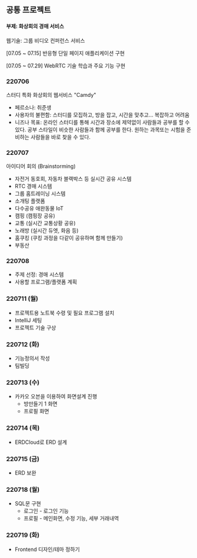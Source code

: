 ## 공통 프로젝트

#### 부제: 화상회의 경매 서비스



웹기술: 그룹 비디오 컨퍼런스 서비스

[07.05 ~ 07.15] 반응형 단일 페이지 애플리케이션 구현

[07.05 ~ 07.29] WebRTC 기술 학습과 주요 기능 구현



### 220706

스터디 특화 화상회의 웹서비스 "Camdy"

- 페르소나: 취준생
- 사용자의 불편함: 스터디를 모집하고, 방을 잡고, 시간을 맞추고... 복잡하고 어려움
- 니즈나 목표: 온라인 스터디를 통해 시간과 장소에 제약없이 사람들과 공부를 할 수 있다.
                         공부 스타일이 비슷한 사람들과 함께 공부를 한다.
                         원하는 과목또는 시험을 준비하는 사람들을 바로 찾을 수 있다.



### 220707

아이디어 회의 (Brainstorming)

- 자전거 동호회, 자동차 블랙박스 등 실시간 공유 시스템
- RTC 경매 시스템
- 그룹 홈트레이닝 시스템
- 소개팅 플랫폼
- 다수공유 애완동물 IoT
- 캠핑 (캠핑장 공유)
- 교통 (실시간 교통상황 공유)
- 노래방 (실시간 듀엣, 화음 등)
- 홈쿠킹 (쿠킹 과정을 다같이 공유하며 함께 만들기)
- 부동산



### 220708

- 주제 선정: 경매 시스템
- 사용할 프로그램/플랫폼 계획



### 220711 (월)

- 프로젝트용 노트북 수령 및 필요 프로그램 설치
- IntelliJ 세팅
- 프로젝트 기술 구상



### 220712 (화)

- 기능정의서 작성
- 팀빌딩



### 220713 (수)

- 카카오 오븐을 이용하여 화면설계 진행
  - 방만들기 1 화면
  - 프로필 화면



### 220714 (목)

- ERDCloud로 ERD 설계



### 220715 (금)

- ERD 보완



### 220718 (월)

- SQL문 구현
  - 로그인 - 로그인 기능
  - 프로필 - 메인화면, 수정 기능, 세부 거래내역



### 220719 (화)

- Frontend 디자인/테마 정하기